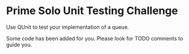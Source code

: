 # Prime Solo Unit Testing Challenge

Use QUnit to test your implementation of a queue.

Some code has been added for you. Please look for TODO comments to guide you.
